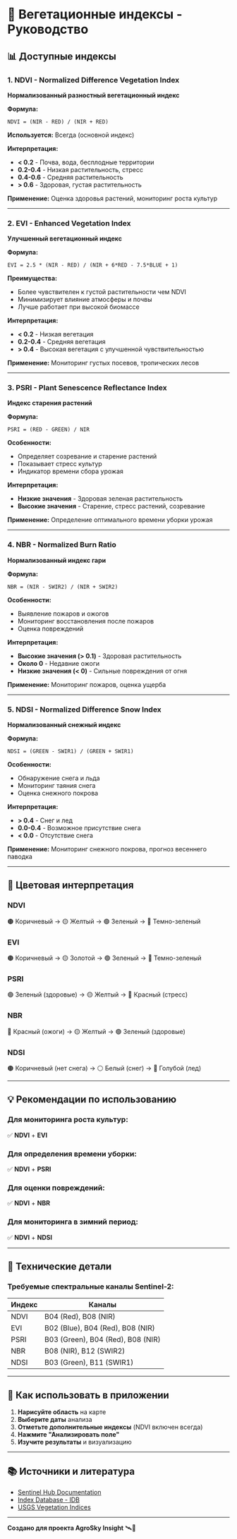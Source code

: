 # 🌾 Вегетационные индексы - Руководство

## 📊 Доступные индексы

### 1. NDVI - Normalized Difference Vegetation Index
**Нормализованный разностный вегетационный индекс**

**Формула:**
```
NDVI = (NIR - RED) / (NIR + RED)
```

**Используется:** Всегда (основной индекс)

**Интерпретация:**
- **< 0.2** - Почва, вода, бесплодные территории
- **0.2-0.4** - Низкая растительность, стресс
- **0.4-0.6** - Средняя растительность  
- **> 0.6** - Здоровая, густая растительность

**Применение:** Оценка здоровья растений, мониторинг роста культур

---

### 2. EVI - Enhanced Vegetation Index
**Улучшенный вегетационный индекс**

**Формула:**
```
EVI = 2.5 * (NIR - RED) / (NIR + 6*RED - 7.5*BLUE + 1)
```

**Преимущества:**
- Более чувствителен к густой растительности чем NDVI
- Минимизирует влияние атмосферы и почвы
- Лучше работает при высокой биомассе

**Интерпретация:**
- **< 0.2** - Низкая вегетация
- **0.2-0.4** - Средняя вегетация
- **> 0.4** - Высокая вегетация с улучшенной чувствительностью

**Применение:** Мониторинг густых посевов, тропических лесов

---

### 3. PSRI - Plant Senescence Reflectance Index  
**Индекс старения растений**

**Формула:**
```
PSRI = (RED - GREEN) / NIR
```

**Особенности:**
- Определяет созревание и старение растений
- Показывает стресс культур
- Индикатор времени сбора урожая

**Интерпретация:**
- **Низкие значения** - Здоровая зеленая растительность
- **Высокие значения** - Старение, стресс растений, созревание

**Применение:** Определение оптимального времени уборки урожая

---

### 4. NBR - Normalized Burn Ratio
**Нормализованный индекс гари**

**Формула:**
```
NBR = (NIR - SWIR2) / (NIR + SWIR2)
```

**Особенности:**
- Выявление пожаров и ожогов
- Мониторинг восстановления после пожаров
- Оценка повреждений

**Интерпретация:**
- **Высокие значения (> 0.1)** - Здоровая растительность
- **Около 0** - Недавние ожоги
- **Низкие значения (< 0)** - Сильные повреждения от огня

**Применение:** Мониторинг пожаров, оценка ущерба

---

### 5. NDSI - Normalized Difference Snow Index
**Нормализованный снежный индекс**

**Формула:**
```
NDSI = (GREEN - SWIR1) / (GREEN + SWIR1)
```

**Особенности:**
- Обнаружение снега и льда
- Мониторинг таяния снега
- Оценка снежного покрова

**Интерпретация:**
- **> 0.4** - Снег и лед
- **0.0-0.4** - Возможное присутствие снега
- **< 0.0** - Отсутствие снега

**Применение:** Мониторинг снежного покрова, прогноз весеннего паводка

---

## 🎨 Цветовая интерпретация

### NDVI
🟤 Коричневый → 🟡 Желтый → 🟢 Зеленый → 🌲 Темно-зеленый

### EVI  
🟤 Коричневый → 🟡 Золотой → 🟢 Зеленый → 🌲 Темно-зеленый

### PSRI
🟢 Зеленый (здоровые) → 🟡 Желтый → 🔴 Красный (стресс)

### NBR
🔴 Красный (ожоги) → 🟡 Желтый → 🟢 Зеленый (здоровые)

### NDSI
🟤 Коричневый (нет снега) → ⚪ Белый (снег) → 🔵 Голубой (лед)

---

## 💡 Рекомендации по использованию

### Для мониторинга роста культур:
✅ **NDVI** + **EVI**

### Для определения времени уборки:
✅ **NDVI** + **PSRI**

### Для оценки повреждений:
✅ **NDVI** + **NBR**

### Для мониторинга в зимний период:
✅ **NDVI** + **NDSI**

---

## 🔬 Технические детали

### Требуемые спектральные каналы Sentinel-2:

| Индекс | Каналы |
|--------|--------|
| NDVI | B04 (Red), B08 (NIR) |
| EVI | B02 (Blue), B04 (Red), B08 (NIR) |
| PSRI | B03 (Green), B04 (Red), B08 (NIR) |
| NBR | B08 (NIR), B12 (SWIR2) |
| NDSI | B03 (Green), B11 (SWIR1) |

---

## 📱 Как использовать в приложении

1. **Нарисуйте область** на карте
2. **Выберите даты** анализа
3. **Отметьте дополнительные индексы** (NDVI включен всегда)
4. **Нажмите "Анализировать поле"**
5. **Изучите результаты** и визуализацию

---

## 📚 Источники и литература

- [Sentinel Hub Documentation](https://docs.sentinel-hub.com/)
- [Index Database - IDB](https://www.indexdatabase.de/)
- [USGS Vegetation Indices](https://www.usgs.gov/land-resources/nli/landsat/vegetation-indices)

---

**Создано для проекта AgroSky Insight** 🛰️🌾

